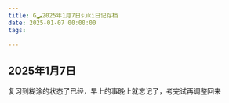 ```yaml
---
title: G🛹2025年1月7日suki日记存档
date: 2025-01-07 00:00:00
tags:

---
```


## 2025年1月7日
复习到糊涂的状态了已经，早上的事晚上就忘记了，考完试再调整回来